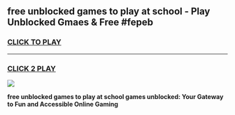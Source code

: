 
## free unblocked games to play at school - Play Unblocked Gmaes & Free #fepeb
<h3>
<a href="https://premium.freeplayer.one?title=free_unblocked_games_to_play_at_school&ref=03M">CLICK TO PLAY</a></h3>
<hr>

<h3>
<a href="https://premium.freeplayer.one?title=free_unblocked_games_to_play_at_school&ref=03M">CLICK 2 PLAY</a>
  
</h3>

<a href="https://premium.freeplayer.one?title=free_unblocked_games_to_play_at_school&ref=03M"><img src="https://clearcache.store/games.png"></a>


**free unblocked games to play at school games unblocked: Your Gateway to Fun and Accessible Online Gaming**
